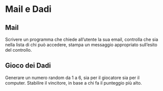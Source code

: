 # Mail e Dadi

## Mail 

Scrivere un programma che chiede all’utente la sua email,
controlla che sia nella lista di chi può accedere,
stampa un messaggio appropriato sull’esito del controllo.

## Gioco dei Dadi

Generare un numero random da 1 a 6, sia per il giocatore sia per il computer.
Stabilire il vincitore, in base a chi fa il punteggio più alto.